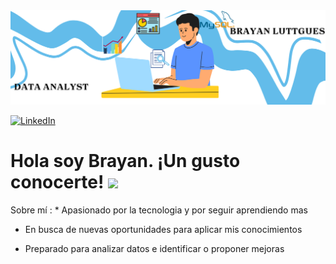 <div id="header" align="center">
  <img decoding="async" src="Banner Brayan.png" width="1200"/>
</div>

[![LinkedIn](https://img.shields.io/badge/LinkedIn-0077B5?style=for-the-badge&logo=linkedin&logoColor=white)](https://www.linkedin.com/in/brayan-luttgues-araya)

<h1>
  Hola soy Brayan. ¡Un gusto conocerte!
  <img decoding="async" src="https://media.giphy.com/media/hvRJCLFzcasrR4ia7z/giphy.gif" width="30px"/>
</h1>

 <div id="header" align="left">
 Sobre mí : 
* Apasionado por la tecnologia y por seguir aprendiendo mas
   
* En busca de nuevas oportunidades para aplicar mis conocimientos
   
* Preparado para analizar datos e identificar o proponer mejoras
   

   
 </div>
